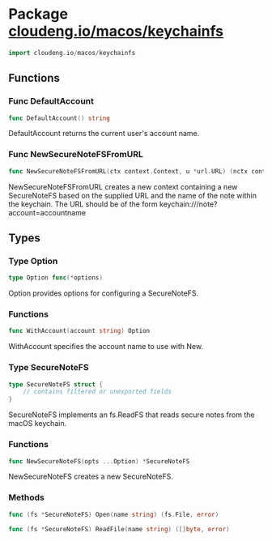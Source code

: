 # Package [cloudeng.io/macos/keychainfs](https://pkg.go.dev/cloudeng.io/macos/keychainfs?tab=doc)

```go
import cloudeng.io/macos/keychainfs
```


## Functions
### Func DefaultAccount
```go
func DefaultAccount() string
```
DefaultAccount returns the current user's account name.

### Func NewSecureNoteFSFromURL
```go
func NewSecureNoteFSFromURL(ctx context.Context, u *url.URL) (nctx context.Context, notename string)
```
NewSecureNoteFSFromURL creates a new context containing a new SecureNoteFS
based on the supplied URL and the name of the note within the keychain.
The URL should be of the form keychain:///note?account=accountname



## Types
### Type Option
```go
type Option func(*options)
```
Option provides options for configuring a SecureNoteFS.

### Functions

```go
func WithAccount(account string) Option
```
WithAccount specifies the account name to use with New.




### Type SecureNoteFS
```go
type SecureNoteFS struct {
	// contains filtered or unexported fields
}
```
SecureNoteFS implements an fs.ReadFS that reads secure notes from the macOS
keychain.

### Functions

```go
func NewSecureNoteFS(opts ...Option) *SecureNoteFS
```
NewSecureNoteFS creates a new SecureNoteFS.



### Methods

```go
func (fs *SecureNoteFS) Open(name string) (fs.File, error)
```


```go
func (fs *SecureNoteFS) ReadFile(name string) ([]byte, error)
```







